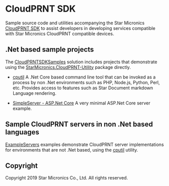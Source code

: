 # CloudPRNT SDK

Sample source code and utilities accompanying the Star Micronics [CloudPRNT SDK](https://star-m.jp/products/s_print/CloudPRNTSDK/Documentation/en/index.html) to assist developers in developing services compatible with Star Micronics CloudPRNT compatible devices.
 
 
## .Net based sample projects

The [CloudPRNTSDKSamples](/CloudPRNTSDKSamples) solution includes projects that demonstrate using the [StarMicronics.CloudPRNT-Utility](https://star-m.jp/products/s_print/CloudPRNTSDK/Documentation/en/api/index.html) package directly.

* [cputil](/CloudPRNTSDKSamples/cputil)
  A .Net Core based command line tool that can be invoked as a process by non .Net environments such as PHP, Node.js, Python, Perl, etc. Provides access to features such as Star Document markdown Language rendering.

* [SimpleServer - ASP.Net Core](/CloudPRNTSDKSamples/SimpleServerAspNetCore)
  A very minimal ASP.Net Core server example.

## Sample CloudPRNT servers in non .Net based languages

[ExampleServers](/ExampleServers) examples demonstrate CloudPRNT server implementations for environments that are not .Net based, using the [cputil](/CloudPRNTSDKSamples/cputil) utility.

## Copyright

Copyright 2019 Star Micronics Co., Ltd. All rights reserved.
